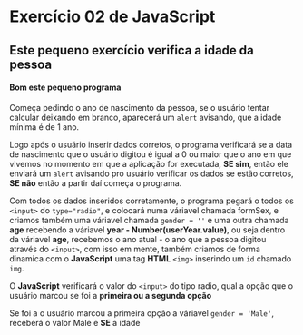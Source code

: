 # Exercício 02 de JavaScript


## Este pequeno exercício verifica a idade da pessoa

#### Bom este pequeno programa
Começa pedindo o ano de nascimento da pessoa, se o usuário tentar calcular deixando em branco, aparecerá um `alert` avisando, que a idade mínima é de 1 ano.

Logo após o usuário inserir dados corretos, o programa verificará se a data de nascimento que o usuário digitou é igual a 0 ou maior que o ano em que vivemos no momento em que a aplicação for executada, **SE sim**, então ele enviará um `alert` avisando pro usuário verificar os dados se estão corretos, **SE não** então a partir daí começa o programa.

Com todos os dados inseridos corretamente, o programa pegará o todos os `<input>` do `type="radio"`, e colocará numa váriavel chamada formSex, e criamos também uma váriavel chamada `gender = ''` e uma outra chamada **age** recebendo a váriavel **year - Number(userYear.value)**, ou seja dentro da váriavel **age**, recebemos o ano atual - o ano que a pessoa digitou através do `<input>`, com isso em mente, também criamos de forma dinamica com o **JavaScript** uma tag **HTML** `<img>` inserindo um `id` chamado `img`.

O **JavaScript** verificará o valor do `<input>` do tipo radio, qual a opção que o usuário marcou se foi a **primeira ou a segunda opção**

Se foi a o usuário marcou a primeira opção a váriavel `gender = 'Male'`, receberá o valor Male e **SE** a idade
